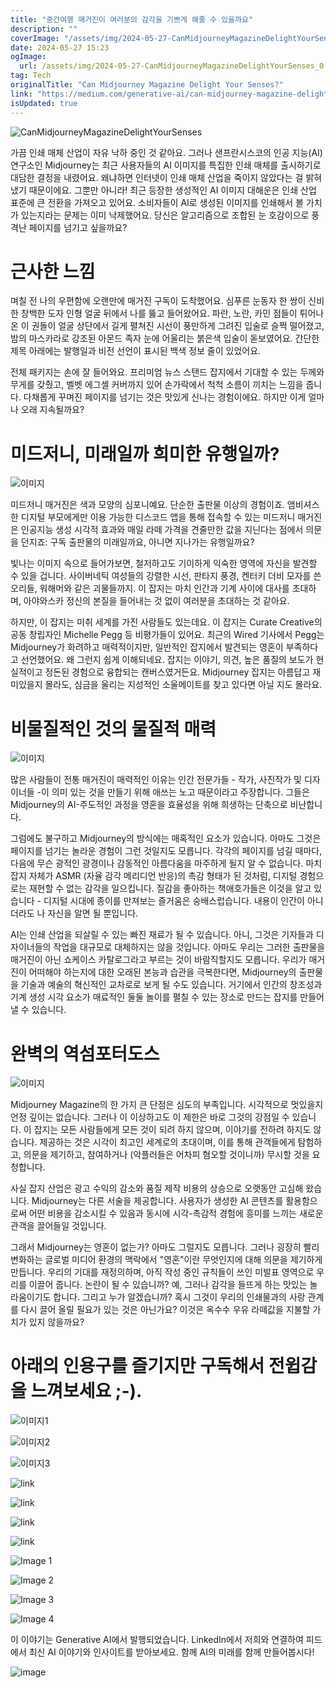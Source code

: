 ```yaml
---
title: "중간여행 매거진이 여러분의 감각을 기쁘게 해줄 수 있을까요"
description: ""
coverImage: "/assets/img/2024-05-27-CanMidjourneyMagazineDelightYourSenses_0.png"
date: 2024-05-27 15:23
ogImage:
  url: /assets/img/2024-05-27-CanMidjourneyMagazineDelightYourSenses_0.png
tag: Tech
originalTitle: "Can Midjourney Magazine Delight Your Senses?"
link: "https://medium.com/generative-ai/can-midjourney-magazine-delight-your-senses-bf0a0b83352"
isUpdated: true
---
```


![CanMidjourneyMagazineDelightYourSenses](/assets/img/2024-05-27-CanMidjourneyMagazineDelightYourSenses_0.png)

가끔 인쇄 매체 산업이 자유 낙하 중인 것 같아요. 그러나 샌프란시스코의 인공 지능(AI) 연구소인 Midjourney는 최근 사용자들의 AI 이미지를 특집한 인쇄 매체를 출시하기로 대담한 결정을 내렸어요. 왜냐하면 인터넷이 인쇄 매체 산업을 죽이지 않았다는 걸 밝혀냈기 때문이에요. 그뿐만 아니라! 최근 등장한 생성적인 AI 이미지 대해운은 인쇄 산업 표준에 큰 전환을 가져오고 있어요. 소비자들이 AI로 생성된 이미지를 인쇄해서 볼 가치가 있는지라는 문제는 이미 낙제했어요. 당신은 알고리즘으로 조합된 눈 호감이으로 풍격난 페이지를 넘기고 싶을까요?

# 근사한 느낌

며칠 전 나의 우편함에 오랜만에 매거진 구독이 도착했어요. 심푸른 눈동자 한 쌍이 신비한 창백한 도자 인형 얼굴 뒤에서 나를 뚫고 들어왔어요. 파란, 노란, 카민 점들이 튀어나온 이 권돌이 얼굴 상단에서 길게 펼쳐진 시선이 풍만하게 그려진 입술로 슬쩍 떨어졌고, 밤의 마스카라로 강조된 아몬드 족자 눈에 어울리는 붉은색 입술이 돋보였어요. 간단한 제목 아래에는 발행일과 비전 선언이 표시된 백색 정보 줄이 있었어요.

<!-- cozy-coder - 수평 -->

<ins class="adsbygoogle"
     style="display:block"
     data-ad-client="ca-pub-4877378276818686"
     data-ad-slot="1107185301"
     data-ad-format="auto"
     data-full-width-responsive="true"></ins>

<script>
     (adsbygoogle = window.adsbygoogle || []).push({});
</script>

전체 패키지는 손에 잘 들어와요. 프리미엄 뉴스 스탠드 잡지에서 기대할 수 있는 두께와 무게를 갖췄고, 벨벳 에그셸 커버까지 있어 손가락에서 척척 소름이 끼치는 느낌을 줍니다. 다채롭게 꾸며진 페이지를 넘기는 것은 맛있게 신나는 경험이에요. 하지만 이게 얼마나 오래 지속될까요?

# 미드저니, 미래일까 희미한 유행일까?

![이미지](/assets/img/2024-05-27-CanMidjourneyMagazineDelightYourSenses_1.png)

미드저니 매거진은 색과 모양의 심포니예요. 단순한 출판물 이상의 경험이죠. 앰비셔스한 디지털 부모에게만 이용 가능한 디스코드 앱을 통해 접속할 수 있는 미드저니 매거진은 인공지능 생성 시각적 효과와 매일 라떼 가격을 견줄만한 값을 지닌다는 점에서 의문을 던지죠: 구독 출판물의 미래일까요, 아니면 지나가는 유행일까요?

<!-- cozy-coder - 수평 -->

<ins class="adsbygoogle"
     style="display:block"
     data-ad-client="ca-pub-4877378276818686"
     data-ad-slot="1107185301"
     data-ad-format="auto"
     data-full-width-responsive="true"></ins>

<script>
     (adsbygoogle = window.adsbygoogle || []).push({});
</script>

빛나는 이미지 속으로 들어가보면, 철저하고도 기이하게 익숙한 영역에 자신을 발견할 수 있을 겁니다. 사이버네틱 여성들의 강렬한 시선, 판타지 풍경, 켄터키 더비 모자를 쓴 오리들, 워해머와 같은 괴물들까지. 이 잡지는 마치 인간과 기계 사이에 대사를 초대하며, 아야와스카 정신의 본질을 들어내는 것 없이 여러분을 초대하는 것 같아요.

하지만, 이 잡지는 미취 세계를 가진 사람들도 있는데요. 이 잡지는 Curate Creative의 공동 창립자인 Michelle Pegg 등 비평가들이 있어요. 최근의 Wired 기사에서 Pegg는 Midjourney가 화려하고 매력적이지만, 일반적인 잡지에서 발견되는 영혼이 부족하다고 선언했어요. 왜 그런지 쉽게 이해되네요. 잡지는 이야기, 의견, 높은 품질의 보도가 현실적이고 정돈된 경험으로 융합되는 캔버스였거든요. Midjourney 잡지는 아름답고 재미있을지 몰라도, 심금을 울리는 지성적인 소울메이트를 찾고 있다면 아닐 지도 몰라요.

# 비물질적인 것의 물질적 매력

![이미지](/assets/img/2024-05-27-CanMidjourneyMagazineDelightYourSenses_2.png)

<!-- cozy-coder - 수평 -->

<ins class="adsbygoogle"
     style="display:block"
     data-ad-client="ca-pub-4877378276818686"
     data-ad-slot="1107185301"
     data-ad-format="auto"
     data-full-width-responsive="true"></ins>

<script>
     (adsbygoogle = window.adsbygoogle || []).push({});
</script>

많은 사람들이 전통 매거진이 매력적인 이유는 인간 전문가들 - 작가, 사진작가 및 디자이너들 -이 의미 있는 것을 만들기 위해 애쓰는 노고 때문이라고 주장합니다. 그들은 Midjourney의 AI-주도적인 과정을 영혼을 효율성을 위해 희생하는 단축으로 비난합니다.

그럼에도 불구하고 Midjourney의 방식에는 매혹적인 요소가 있습니다. 아마도 그것은 페이지를 넘기는 놀라운 경험이 그런 것일지도 모릅니다. 각각의 페이지를 넘길 때마다, 다음에 무슨 광적인 광경이나 감동적인 아름다움을 마주하게 될지 알 수 없습니다. 마치 잡지 자체가 ASMR (자율 감각 메리디언 반응)의 촉감 형태가 된 것처럼, 디지털 경험으로는 재현할 수 없는 감각을 일으킵니다. 질감을 좋아하는 책애호가들은 이것을 알고 있습니다 - 디지털 시대에 종이를 만져보는 즐거움은 숭배스럽습니다. 내용이 인간이 아니더라도 나 자신을 알면 될 뿐입니다.

AI는 인쇄 산업을 되살릴 수 있는 빠진 재료가 될 수 있습니다. 아니, 그것은 기자들과 디자이너들의 작업을 대규모로 대체하지는 않을 것입니다. 아마도 우리는 그러한 출판물을 매거진이 아닌 쇼케이스 카탈로그라고 부르는 것이 바람직할지도 모릅니다. 우리가 매거진이 어떠해야 하는지에 대한 오래된 본능과 습관을 극복한다면, Midjourney의 출판물을 기술과 예술의 혁신적인 교차로로 보게 될 수도 있습니다. 거기에서 인간의 창조성과 기계 생성 시각 요소가 매료적인 둘둘 놀이를 펼칠 수 있는 장소로 만드는 잡지를 만들어낼 수 있습니다.

# 완벽의 역섬포터도스

<!-- cozy-coder - 수평 -->

<ins class="adsbygoogle"
     style="display:block"
     data-ad-client="ca-pub-4877378276818686"
     data-ad-slot="1107185301"
     data-ad-format="auto"
     data-full-width-responsive="true"></ins>

<script>
     (adsbygoogle = window.adsbygoogle || []).push({});
</script>

![이미지](/assets/img/2024-05-27-CanMidjourneyMagazineDelightYourSenses_3.png)

Midjourney Magazine의 한 가지 큰 단점은 심도의 부족입니다. 시각적으로 멋있을지언정 깊이는 없습니다. 그러나 이 이상하고도 이 제한은 바로 그것의 강점일 수 있습니다. 이 잡지는 모든 사람들에게 모든 것이 되려 하지 않으며, 이야기를 전하려 하지도 않습니다. 제공하는 것은 시각이 최고인 세계로의 초대이며, 이를 통해 관객들에게 탐험하고, 의문을 제기하고, 참여하거나 (악플러들은 어차피 혐오할 것이니까) 무시할 것을 요청합니다.

사실 잡지 산업은 광고 수익의 감소와 품질 제작 비용의 상승으로 오랫동안 고심해 왔습니다. Midjourney는 다른 서술을 제공합니다. 사용자가 생성한 AI 콘텐츠를 활용함으로써 어떤 비용을 감소시킬 수 있음과 동시에 시각-촉감적 경험에 흥미를 느끼는 새로운 관객을 끌어들일 것입니다.

그래서 Midjourney는 영혼이 없는가? 아마도 그럴지도 모릅니다. 그러나 굉장히 빨리 변화하는 글로벌 미디어 환경의 맥락에서 "영혼"이란 무엇인지에 대해 의문을 제기하게 만듭니다. 우리의 기대를 재정의하며, 아직 작성 중인 규칙들이 쓰인 미발표 영역으로 우리를 이끌어 줍니다. 논란이 될 수 있습니까? 예, 그러나 감각을 들뜨게 하는 맛있는 놀라움이기도 합니다. 그리고 누가 알겠습니까? 혹시 그것이 우리의 인쇄물과의 사랑 관계를 다시 끌어 올릴 필요가 있는 것은 아닌가요? 이것은 옥수수 우유 라떼값을 지불할 가치가 있지 않을까요?

<!-- cozy-coder - 수평 -->

<ins class="adsbygoogle"
     style="display:block"
     data-ad-client="ca-pub-4877378276818686"
     data-ad-slot="1107185301"
     data-ad-format="auto"
     data-full-width-responsive="true"></ins>

<script>
     (adsbygoogle = window.adsbygoogle || []).push({});
</script>

# 아래의 인용구를 즐기지만 구독해서 전윕감을 느껴보세요 ;-).

![이미지1](/assets/img/2024-05-27-CanMidjourneyMagazineDelightYourSenses_4.png)

![이미지2](/assets/img/2024-05-27-CanMidjourneyMagazineDelightYourSenses_5.png)

![이미지3](/assets/img/2024-05-27-CanMidjourneyMagazineDelightYourSenses_6.png)

<!-- cozy-coder - 수평 -->

<ins class="adsbygoogle"
     style="display:block"
     data-ad-client="ca-pub-4877378276818686"
     data-ad-slot="1107185301"
     data-ad-format="auto"
     data-full-width-responsive="true"></ins>

<script>
     (adsbygoogle = window.adsbygoogle || []).push({});
</script>

![link](/assets/img/2024-05-27-CanMidjourneyMagazineDelightYourSenses_7.png)

![link](/assets/img/2024-05-27-CanMidjourneyMagazineDelightYourSenses_8.png)

![link](/assets/img/2024-05-27-CanMidjourneyMagazineDelightYourSenses_9.png)

![link](/assets/img/2024-05-27-CanMidjourneyMagazineDelightYourSenses_10.png)

<!-- cozy-coder - 수평 -->

<ins class="adsbygoogle"
     style="display:block"
     data-ad-client="ca-pub-4877378276818686"
     data-ad-slot="1107185301"
     data-ad-format="auto"
     data-full-width-responsive="true"></ins>

<script>
     (adsbygoogle = window.adsbygoogle || []).push({});
</script>

![Image 1](/assets/img/2024-05-27-CanMidjourneyMagazineDelightYourSenses_11.png)

![Image 2](/assets/img/2024-05-27-CanMidjourneyMagazineDelightYourSenses_12.png)

![Image 3](/assets/img/2024-05-27-CanMidjourneyMagazineDelightYourSenses_13.png)

![Image 4](/assets/img/2024-05-27-CanMidjourneyMagazineDelightYourSenses_14.png)

<!-- cozy-coder - 수평 -->

<ins class="adsbygoogle"
     style="display:block"
     data-ad-client="ca-pub-4877378276818686"
     data-ad-slot="1107185301"
     data-ad-format="auto"
     data-full-width-responsive="true"></ins>

<script>
     (adsbygoogle = window.adsbygoogle || []).push({});
</script>

이 이야기는 Generative AI에서 발행되었습니다. LinkedIn에서 저희와 연결하여 피드에서 최신 AI 이야기와 인사이트를 받아보세요. 함께 AI의 미래를 함께 만들어봅시다!

![image](/assets/img/2024-05-27-CanMidjourneyMagazineDelightYourSenses_15.png)
